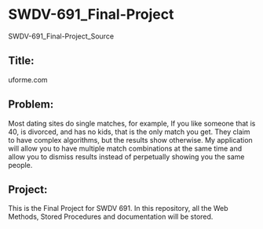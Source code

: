 # SWDV-691_Final-Project
SWDV-691_Final-Project_Source

## Title:
uforme.com

## Problem:
Most dating sites do single matches, for example, If you like someone that is 40, is divorced, and has no kids, that is the only match you get.  They claim to have complex algorithms, but the results show otherwise.  My application will allow you to have multiple match combinations at the same time and allow you to dismiss results instead of perpetually showing you the same people.

## Project:
This is the Final Project for SWDV 691.  In this repository, all the Web Methods, Stored Procedures and documentation will be stored.
